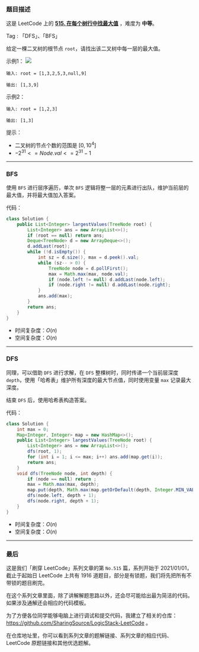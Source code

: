 ### 题目描述

这是 LeetCode 上的 **[515. 在每个树行中找最大值](https://leetcode.cn/problems/find-largest-value-in-each-tree-row/solution/by-ac_oier-vc06/)** ，难度为 **中等**。

Tag : 「DFS」、「BFS」



给定一棵二叉树的根节点 `root`，请找出该二叉树中每一层的最大值。

示例1：
![](https://assets.leetcode.com/uploads/2020/08/21/largest_e1.jpg)
```
输入: root = [1,3,2,5,3,null,9]

输出: [1,3,9]
```
示例2：
```
输入: root = [1,2,3]

输出: [1,3]
```

提示：
* 二叉树的节点个数的范围是 $[0,10^4]$
* $-2^{31} <= Node.val <= 2^{31} - 1$

---

### BFS

使用 `BFS` 进行层序遍历，单次 `BFS` 逻辑将整一层的元素进行出队，维护当前层的最大值，并将最大值加入答案。

代码：
```java
class Solution {
    public List<Integer> largestValues(TreeNode root) {
        List<Integer> ans = new ArrayList<>();
        if (root == null) return ans;
        Deque<TreeNode> d = new ArrayDeque<>();
        d.addLast(root);
        while (!d.isEmpty()) {
            int sz = d.size(), max = d.peek().val;
            while (sz-- > 0) {
                TreeNode node = d.pollFirst();
                max = Math.max(max, node.val);
                if (node.left != null) d.addLast(node.left);
                if (node.right != null) d.addLast(node.right);
            }
            ans.add(max);
        }
        return ans;
    }
}
```
* 时间复杂度：$O(n)$
* 空间复杂度：$O(n)$

---

### DFS

同理，可以借助 `DFS` 进行求解，在 `DFS` 整棵树时，同时传递一个当前层深度 `depth`，使用「哈希表」维护所有深度的最大节点值，同时使用变量 `max` 记录最大深度。

结束 `DFS` 后，使用哈希表构造答案。

代码：
```java
class Solution {
    int max = 0;
    Map<Integer, Integer> map = new HashMap<>();
    public List<Integer> largestValues(TreeNode root) {
        List<Integer> ans = new ArrayList<>();
        dfs(root, 1);
        for (int i = 1; i <= max; i++) ans.add(map.get(i));
        return ans;
    }
    void dfs(TreeNode node, int depth) {
        if (node == null) return ;
        max = Math.max(max, depth);
        map.put(depth, Math.max(map.getOrDefault(depth, Integer.MIN_VALUE), node.val));
        dfs(node.left, depth + 1);
        dfs(node.right, depth + 1);
    }
}
```
* 时间复杂度：$O(n)$
* 空间复杂度：$O(n)$

---

### 最后

这是我们「刷穿 LeetCode」系列文章的第 `No.515` 篇，系列开始于 2021/01/01，截止于起始日 LeetCode 上共有 1916 道题目，部分是有锁题，我们将先把所有不带锁的题目刷完。

在这个系列文章里面，除了讲解解题思路以外，还会尽可能给出最为简洁的代码。如果涉及通解还会相应的代码模板。

为了方便各位同学能够电脑上进行调试和提交代码，我建立了相关的仓库：https://github.com/SharingSource/LogicStack-LeetCode 。

在仓库地址里，你可以看到系列文章的题解链接、系列文章的相应代码、LeetCode 原题链接和其他优选题解。

